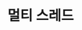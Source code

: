 ---
layout: single
title: "멀티 스레드"
categories: [Java]
tag: [java, multi-thread]
published: false
---